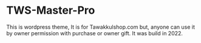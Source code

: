 # TWS-Master-Pro
This is wordpress theme, It is for Tawakkulshop.com but, anyone can use it by owner permission with purchase or owner gift. It was build in 2022.
